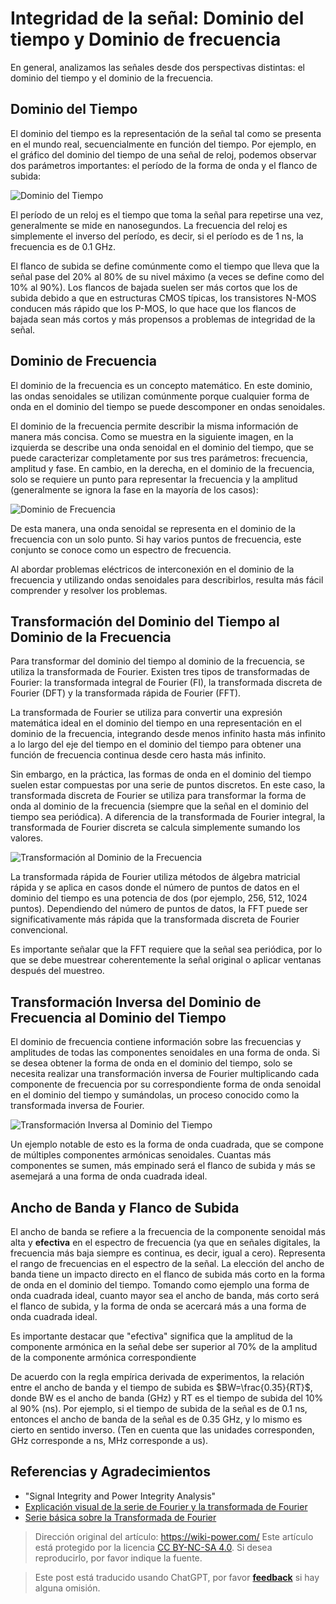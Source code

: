 # Integridad de la señal: Dominio del tiempo y Dominio de frecuencia

En general, analizamos las señales desde dos perspectivas distintas: el dominio del tiempo y el dominio de la frecuencia.

## Dominio del Tiempo

El dominio del tiempo es la representación de la señal tal como se presenta en el mundo real, secuencialmente en función del tiempo. Por ejemplo, en el gráfico del dominio del tiempo de una señal de reloj, podemos observar dos parámetros importantes: el período de la forma de onda y el flanco de subida:

![Dominio del Tiempo](https://img.wiki-power.com/d/wiki-media/img/20221210154412.png)

El período de un reloj es el tiempo que toma la señal para repetirse una vez, generalmente se mide en nanosegundos. La frecuencia del reloj es simplemente el inverso del período, es decir, si el período es de 1 ns, la frecuencia es de 0.1 GHz.

El flanco de subida se define comúnmente como el tiempo que lleva que la señal pase del 20% al 80% de su nivel máximo (a veces se define como del 10% al 90%). Los flancos de bajada suelen ser más cortos que los de subida debido a que en estructuras CMOS típicas, los transistores N-MOS conducen más rápido que los P-MOS, lo que hace que los flancos de bajada sean más cortos y más propensos a problemas de integridad de la señal.

## Dominio de Frecuencia

El dominio de la frecuencia es un concepto matemático. En este dominio, las ondas senoidales se utilizan comúnmente porque cualquier forma de onda en el dominio del tiempo se puede descomponer en ondas senoidales.

El dominio de la frecuencia permite describir la misma información de manera más concisa. Como se muestra en la siguiente imagen, en la izquierda se describe una onda senoidal en el dominio del tiempo, que se puede caracterizar completamente por sus tres parámetros: frecuencia, amplitud y fase. En cambio, en la derecha, en el dominio de la frecuencia, solo se requiere un punto para representar la frecuencia y la amplitud (generalmente se ignora la fase en la mayoría de los casos):

![Dominio de Frecuencia](https://img.wiki-power.com/d/wiki-media/img/20221210154759.png)

De esta manera, una onda senoidal se representa en el dominio de la frecuencia con un solo punto. Si hay varios puntos de frecuencia, este conjunto se conoce como un espectro de frecuencia.

Al abordar problemas eléctricos de interconexión en el dominio de la frecuencia y utilizando ondas senoidales para describirlos, resulta más fácil comprender y resolver los problemas.

## Transformación del Dominio del Tiempo al Dominio de la Frecuencia

Para transformar del dominio del tiempo al dominio de la frecuencia, se utiliza la transformada de Fourier. Existen tres tipos de transformadas de Fourier: la transformada integral de Fourier (FI), la transformada discreta de Fourier (DFT) y la transformada rápida de Fourier (FFT).

La transformada de Fourier se utiliza para convertir una expresión matemática ideal en el dominio del tiempo en una representación en el dominio de la frecuencia, integrando desde menos infinito hasta más infinito a lo largo del eje del tiempo en el dominio del tiempo para obtener una función de frecuencia continua desde cero hasta más infinito.

Sin embargo, en la práctica, las formas de onda en el dominio del tiempo suelen estar compuestas por una serie de puntos discretos. En este caso, la transformada discreta de Fourier se utiliza para transformar la forma de onda al dominio de la frecuencia (siempre que la señal en el dominio del tiempo sea periódica). A diferencia de la transformada de Fourier integral, la transformada de Fourier discreta se calcula simplemente sumando los valores.

![Transformación al Dominio de la Frecuencia](https://img.wiki-power.com/d/wiki-media/img/20221210155042.png)

La transformada rápida de Fourier utiliza métodos de álgebra matricial rápida y se aplica en casos donde el número de puntos de datos en el dominio del tiempo es una potencia de dos (por ejemplo, 256, 512, 1024 puntos). Dependiendo del número de puntos de datos, la FFT puede ser significativamente más rápida que la transformada discreta de Fourier convencional.

Es importante señalar que la FFT requiere que la señal sea periódica, por lo que se debe muestrear coherentemente la señal original o aplicar ventanas después del muestreo.

## Transformación Inversa del Dominio de Frecuencia al Dominio del Tiempo

El dominio de frecuencia contiene información sobre las frecuencias y amplitudes de todas las componentes senoidales en una forma de onda. Si se desea obtener la forma de onda en el dominio del tiempo, solo se necesita realizar una transformación inversa de Fourier multiplicando cada componente de frecuencia por su correspondiente forma de onda senoidal en el dominio del tiempo y sumándolas, un proceso conocido como la transformada inversa de Fourier.

![Transformación Inversa al Dominio del Tiempo](https://img.wiki-power.com/d/wiki-media/img/20221210155139.png)

Un ejemplo notable de esto es la forma de onda cuadrada, que se compone de múltiples componentes armónicas senoidales. Cuantas más componentes se sumen, más empinado será el flanco de subida y más se asemejará a una forma de onda cuadrada ideal.

## Ancho de Banda y Flanco de Subida

El ancho de banda se refiere a la frecuencia de la componente senoidal más alta y **efectiva** en el espectro de frecuencia (ya que en señales digitales, la frecuencia más baja siempre es continua, es decir, igual a cero). Representa el rango de frecuencias en el espectro de la señal. La elección del ancho de banda tiene un impacto directo en el flanco de subida más corto en la forma de onda en el dominio del tiempo. Tomando como ejemplo una forma de onda cuadrada ideal, cuanto mayor sea el ancho de banda, más corto será el flanco de subida, y la forma de onda se acercará más a una forma de onda cuadrada ideal.

Es importante destacar que "efectiva" significa que la amplitud de la componente armónica en la señal debe ser superior al 70% de la amplitud de la componente armónica correspondiente

De acuerdo con la regla empírica derivada de experimentos, la relación entre el ancho de banda y el tiempo de subida es $BW=\frac{0.35}{RT}$, donde BW es el ancho de banda (GHz) y RT es el tiempo de subida del 10% al 90% (ns). Por ejemplo, si el tiempo de subida de la señal es de 0.1 ns, entonces el ancho de banda de la señal es de 0.35 GHz, y lo mismo es cierto en sentido inverso. (Ten en cuenta que las unidades corresponden, GHz corresponde a ns, MHz corresponde a us).

## Referencias y Agradecimientos

- "Signal Integrity and Power Integrity Analysis"
- [Explicación visual de la serie de Fourier y la transformada de Fourier](https://www.youtube.com/watch?v=q31UcMOuds4)
- [Serie básica sobre la Transformada de Fourier](https://www.youtube.com/watch?v=_3D2yPVlh-w&list=PLEUKC88yR4_al2oa2LF0SKS2RPpxmWg3n)

> Dirección original del artículo: <https://wiki-power.com/>
> Este artículo está protegido por la licencia [CC BY-NC-SA 4.0](https://creativecommons.org/licenses/by/4.0/deed.zh). Si desea reproducirlo, por favor indique la fuente.

> Este post está traducido usando ChatGPT, por favor [**feedback**](https://github.com/linyuxuanlin/Wiki_MkDocs/issues/new) si hay alguna omisión.